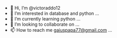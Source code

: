 - 👋 Hi, I’m @victoraddo12
- 👀 I’m interested in database and python ...
- 🌱 I’m currently learning python ...
- 💞️ I’m looking to collaborate on ...
- 📫 How to reach me gaiuspapa77@gmail.com ...

<!---
victoraddo12/victoraddo12 is a ✨ special ✨ repository because its `README.md` (this file) appears on your GitHub profile.
You can click the Preview link to take a look at your changes.
--->
